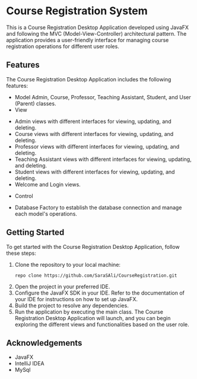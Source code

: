 # Course Registration System
This is a Course Registration Desktop Application developed using JavaFX and following the MVC (Model-View-Controller) architectural pattern. The application provides a user-friendly interface for managing course registration operations for different user roles.

## Features
The Course Registration Desktop Application includes the following features:
* Model
  Admin, Course, Professor, Teaching Assistant, Student, and User (Parent) classes.
* View
- Admin views with different interfaces for viewing, updating, and deleting.
- Course views with different interfaces for viewing, updating, and deleting.
- Professor views with different interfaces for viewing, updating, and deleting.
- Teaching Assistant views with different interfaces for viewing, updating, and deleting.
- Student views with different interfaces for viewing, updating, and deleting.
- Welcome and Login views.
* Control
- Database Factory to establish the database connection and manage each model's operations.

## Getting Started
To get started with the Course Registration Desktop Application, follow these steps:

1. Clone the repository to your local machine:
   ```
   repo clone https://github.com/SaraSAli/CourseRegistration.git
   ```
2. Open the project in your preferred IDE.
3. Configure the JavaFX SDK in your IDE. Refer to the documentation of your IDE for instructions on how to set up JavaFX.
4. Build the project to resolve any dependencies.
5. Run the application by executing the main class.
The Course Registration Desktop Application will launch, and you can begin exploring the different views and functionalities based on the user role.

## Acknowledgements
* JavaFX
* IntelliJ IDEA
* MySql
